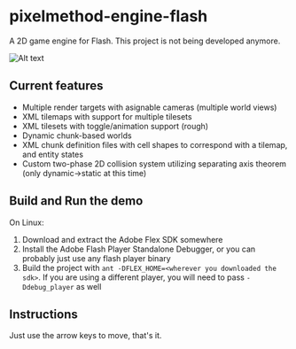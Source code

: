 # pixelmethod-engine-flash
A 2D game engine for Flash. This project is not being developed anymore.

![Alt text](/Screenshot_2019-10-29_23-40-26?raw=true "Screenshot")

## Current features
- Multiple render targets with asignable cameras (multiple world views)
- XML tilemaps with support for multiple tilesets
- XML tilesets with toggle/animation support (rough)
- Dynamic chunk-based worlds
- XML chunk definition files with cell shapes to correspond with a tilemap, and entity states
- Custom two-phase 2D collision system utilizing separating axis theorem (only dynamic->static at this time)

## Build and Run the demo
On Linux:
1. Download and extract the Adobe Flex SDK somewhere
2. Install the Adobe Flash Player Standalone Debugger, or you can probably just use any flash player binary
3. Build the project with `ant -DFLEX_HOME=<wherever you downloaded the sdk>`. If you are using a different player, you will need to pass `-Ddebug_player` as well

## Instructions
Just use the arrow keys to move, that's it.
